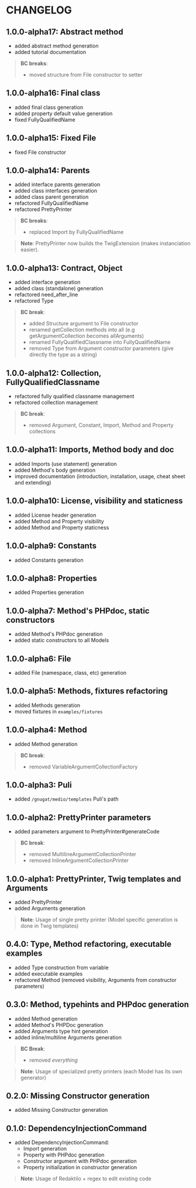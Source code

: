 # CHANGELOG

## 1.0.0-alpha17: Abstract method

* added abstract method generation
* added tutorial documentation

> **BC breaks**:
>
> * moved structure from File constructor to setter

## 1.0.0-alpha16: Final class

* added final class generation
* added property default value generation
* fixed FullyQualifiedName

## 1.0.0-alpha15: Fixed File

* fixed File constructor

## 1.0.0-alpha14: Parents

* added interface parents generation
* added class interfaces generation
* added class parent generation
* refactored FullyQualifiedName
* refactored PrettyPrinter

> **BC breaks**:
>
> * replaced Import by FullyQualifiedName

> **Note**: PrettyPrinter now builds the TwigExtension (makes instanciation easier).

## 1.0.0-alpha13: Contract, Object

* added interface generation
* added class (standalone) generation
* refactored need_after_line
* refactored Type

> **BC break**:
>
> * added Structure argument to File constructor
> * renamed getCollection methods into all (e.g getArgumentCollection becomes allArguments)
> * renamed FullyQualifiedClassname into FullyQualifiedName
> * removed Type from Argument constructor parameters (give directly the type as a string)

## 1.0.0-alpha12: Collection, FullyQualifiedClassname

* refactored fully qualified classname management
* refactored collection management

> **BC break**:
>
> * removed Argument, Constant, Import, Method and Property collections

## 1.0.0-alpha11: Imports, Method body and doc

* added Imports (use statement) generation
* added Method's body generation
* improved documentation (introduction, installation, usage, cheat sheet and extending)

## 1.0.0-alpha10: License, visibility and staticness

* added License header generation
* added Method and Property visibility
* added Method and Property staticness

## 1.0.0-alpha9: Constants

* added Constants generation

## 1.0.0-alpha8: Properties

* added Properties generation

## 1.0.0-alpha7: Method's PHPdoc, static constructors

* added Method's PHPdoc generation
* added static constructors to all Models

## 1.0.0-alpha6: File

* added File (namespace, class, etc) generation

## 1.0.0-alpha5: Methods, fixtures refactoring

* added Methods generation
* moved fixtures in `examples/fixtures`

## 1.0.0-alpha4: Method

* added Method generation

> **BC break**:
>
> * removed VariableArgumentCollectionFactory

## 1.0.0-alpha3: Puli

* added `/gnugat/medio/templates` Puli's path

## 1.0.0-alpha2: PrettyPrinter parameters

* added parameters argument to PrettyPrinter#generateCode

> **BC break**:
>
> * removed MultilineArgumentCollectionPrinter
> * removed InlineArgumentCollectionPrinter

## 1.0.0-alpha1: PrettyPrinter, Twig templates and Arguments

* added PrettyPrinter
* added Arguments generation

> **Note**: Usage of single pretty printer (Model specific generation is done in Twig templates)

## 0.4.0: Type, Method refactoring, executable examples

* added Type construction from variable
* added executable examples
* refactored Method (removed visibility, Arguments from constructor parameters)

## 0.3.0: Method, typehints and PHPdoc generation

* added Method generation
* added Method's PHPDoc generation
* added Arguments type hint generation
* added inline/multiline Arguments generation

> **BC Break**:
>
> * removed _everything_

> **Note**: Usage of specialized pretty printers (each Model has its own generator)

## 0.2.0: Missing Constructor generation

* added Missing Constructor generation

## 0.1.0: DependencyInjectionCommand

* added DependencyInjectionCommand:
    * Import generation
    * Property with PHPdoc generation
    * Constructor argument with PHPdoc generation
    * Property initialization in constructor generation

> **Note**: Usage of Redaktilo + regex to edit existing code
